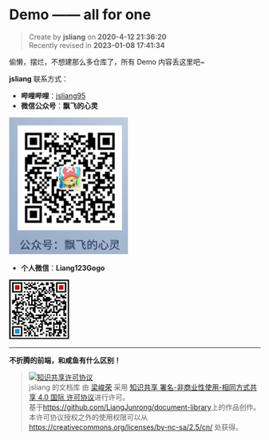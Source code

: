 Demo —— all for one
===

> Create by **jsliang** on **2020-4-12 21:36:20**  
> Recently revised in **2023-01-08 17:41:34**

偷懒，摆烂，不想建那么多仓库了，所有 Demo 内容丢这里吧~

**jsliang** 联系方式：

* **哔哩哔哩**：[jsliang95](https://space.bilibili.com/289377747)
* **微信公众号**：**飘飞的心灵**

![微信公众号](./img/WeChat-01.png)

* **个人微信**：**Liang123Gogo**

![个人微信](./img/WeChat-02.jpeg)

---

**不折腾的前端，和咸鱼有什么区别！**

> <a rel="license" href="http://creativecommons.org/licenses/by-nc-sa/4.0/"><img alt="知识共享许可协议" style="border-width:0" src="https://i.creativecommons.org/l/by-nc-sa/4.0/88x31.png" /></a><br /><span xmlns:dct="http://purl.org/dc/terms/" property="dct:title">jsliang 的文档库</span> 由 <a xmlns:cc="http://creativecommons.org/ns#" href="https://github.com/LiangJunrong/document-library" property="cc:attributionName" rel="cc:attributionURL">梁峻荣</a> 采用 <a rel="license" href="http://creativecommons.org/licenses/by-nc-sa/4.0/">知识共享 署名-非商业性使用-相同方式共享 4.0 国际 许可协议</a>进行许可。<br />基于<a xmlns:dct="http://purl.org/dc/terms/" href="https://github.com/LiangJunrong/document-library" rel="dct:source">https://github.com/LiangJunrong/document-library</a>上的作品创作。<br />本许可协议授权之外的使用权限可以从 <a xmlns:cc="http://creativecommons.org/ns#" href="https://creativecommons.org/licenses/by-nc-sa/2.5/cn/" rel="cc:morePermissions">https://creativecommons.org/licenses/by-nc-sa/2.5/cn/</a> 处获得。